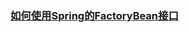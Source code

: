 ### [如何使用Spring的FactoryBean接口](http://modouxiansheng.top/2018/11/10/%E4%B8%8D%E5%AD%A6%E6%97%A0%E6%95%B0-%E5%A6%82%E4%BD%95%E4%BD%BF%E7%94%A8Spring%E7%9A%84FactoryBean%E6%8E%A5%E5%8F%A3-2018/)


